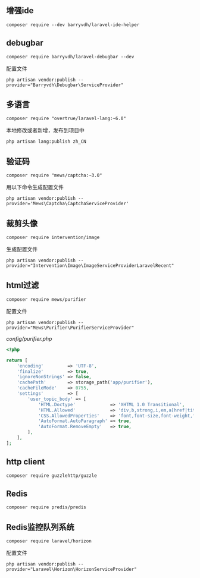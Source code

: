 ## 增强ide

```
composer require --dev barryvdh/laravel-ide-helper
```


## debugbar

```
composer require barryvdh/laravel-debugbar --dev
```

配置文件

```
php artisan vendor:publish --provider="Barryvdh\Debugbar\ServiceProvider"
```

## 多语言

```
composer require "overtrue/laravel-lang:~6.0"
```

本地修改或者新增，发布到项目中

```
php artisan lang:publish zh_CN
```

## 验证码

```
composer require "mews/captcha:~3.0"
```

用以下命令生成配置文件

```
php artisan vendor:publish --provider='Mews\Captcha\CaptchaServiceProvider' 
```

## 裁剪头像

```
composer require intervention/image
```

生成配置文件

```
php artisan vendor:publish --provider="Intervention\Image\ImageServiceProviderLaravelRecent"
```

## html过滤

```
composer require mews/purifier
```

配置文件

```
php artisan vendor:publish --provider="Mews\Purifier\PurifierServiceProvider"
```

_config/purifier.php_

```php
<?php

return [
    'encoding'         => 'UTF-8',
    'finalize'         => true,
    'ignoreNonStrings' => false,
    'cachePath'        => storage_path('app/purifier'),
    'cacheFileMode'    => 0755,
    'settings'         => [
        'user_topic_body' => [
            'HTML.Doctype'             => 'XHTML 1.0 Transitional',
            'HTML.Allowed'             => 'div,b,strong,i,em,a[href|title],ul,ol,ol[start],li,p[style],br,span[style],img[width|height|alt|src],*[style|class],pre,hr,code,h2,h3,h4,h5,h6,blockquote,del,table,thead,tbody,tr,th,td',
            'CSS.AllowedProperties'    => 'font,font-size,font-weight,font-style,margin,width,height,font-family,text-decoration,padding-left,color,background-color,text-align',
            'AutoFormat.AutoParagraph' => true,
            'AutoFormat.RemoveEmpty'   => true,
        ],
    ],
];
```

## http client

```
composer require guzzlehttp/guzzle
```

## Redis

```
composer require predis/predis
```

## Redis监控队列系统

```
composer require laravel/horizon
```

配置文件

```
php artisan vendor:publish --provider="Laravel\Horizon\HorizonServiceProvider"
```
